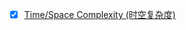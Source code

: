 

- [x] [Time/Space Complexity (时空复杂度)](https://www.hello-algo.com/chapter_computational_complexity/)
